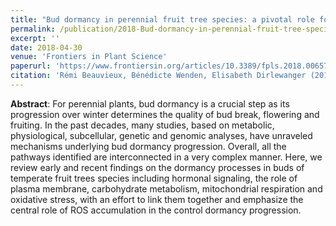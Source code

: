 ```yaml
---
title: "Bud dormancy in perennial fruit tree species: a pivotal role for oxidative cues"
permalink: /publication/2018-Bud-dormancy-in-perennial-fruit-tree-species-a-pivotal-role-for-oxidative-cues
excerpt: ''
date: 2018-04-30
venue: 'Frontiers in Plant Science'
paperurl: 'https://www.frontiersin.org/articles/10.3389/fpls.2018.00657'
citation: 'Rémi Beauvieux, Bénédicte Wenden, Elisabeth Dirlewanger (2018), "Bud dormancy in perennial fruit tree species: a pivotal role for oxidative cues", <i>Frontiers in Plant Science</i>, in press'
---
```

<!-- <i class="ai ai-open-access"></i> [Download paper here]() (PDF, 2,6 MB) -->

**Abstract**: For perennial plants, bud dormancy is a crucial step as its progression over winter determines the quality of bud break, flowering and fruiting. In the past decades, many studies, based on metabolic, physiological, subcellular, genetic and genomic analyses, have unraveled mechanisms underlying bud dormancy progression. Overall, all the pathways identified are interconnected in a very complex manner. Here, we review early and recent findings on the dormancy processes in buds of temperate fruit trees species including hormonal signaling, the role of plasma membrane, carbohydrate metabolism, mitochondrial respiration and oxidative stress, with an effort to link them together and emphasize the central role of ROS accumulation in the control dormancy progression.

<!-- <img src='/bwenden/images/Branching-pattern.png' /> -->
